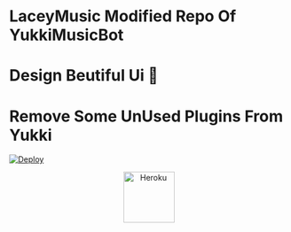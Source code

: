 # LaceyMusic Modified Repo Of YukkiMusicBot 
# Design Beutiful Ui 🥂
# Remove Some UnUsed Plugins From Yukki
[![Deploy](https://cdn.scalingo.com/deploy/button.svg)](https://my.scalingo.com/deploy)

<p align="center"><a href="https://heroku.com/deploy?template=https://github.com/TeamHexor/LaceyMusic"><img align="center" alt="Heroku" width="92px" src="https://www.nicepng.com/png/full/223-2233246_heroku-logo-salesforce-heroku.png"></p>

